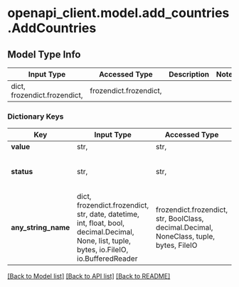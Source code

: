 # openapi_client.model.add_countries.AddCountries

## Model Type Info
| Input Type                   | Accessed Type          | Description | Notes |
|------------------------------|------------------------|-------------|-------|
| dict, frozendict.frozendict, | frozendict.frozendict, |             |       |

### Dictionary Keys
| Key                 | Input Type                                                                                                                                  | Accessed Type                                                                           | Description                                                        | Notes                                    |
|---------------------|---------------------------------------------------------------------------------------------------------------------------------------------|-----------------------------------------------------------------------------------------|--------------------------------------------------------------------|------------------------------------------|
| **value**           | str,                                                                                                                                        | str,                                                                                    | Страна.                                                            |                                          |
| **status**          | str,                                                                                                                                        | str,                                                                                    | Результат добавления страны.                                       | must be one of ["success", "conflict", ] |
| **any_string_name** | dict, frozendict.frozendict, str, date, datetime, int, float, bool, decimal.Decimal, None, list, tuple, bytes, io.FileIO, io.BufferedReader | frozendict.frozendict, str, BoolClass, decimal.Decimal, NoneClass, tuple, bytes, FileIO | any string name can be used but the value must be the correct type | [optional]                               |

[[Back to Model list]](../../README.md#documentation-for-models) [[Back to API list]](../../README.md#documentation-for-api-endpoints) [[Back to README]](../../README.md)

